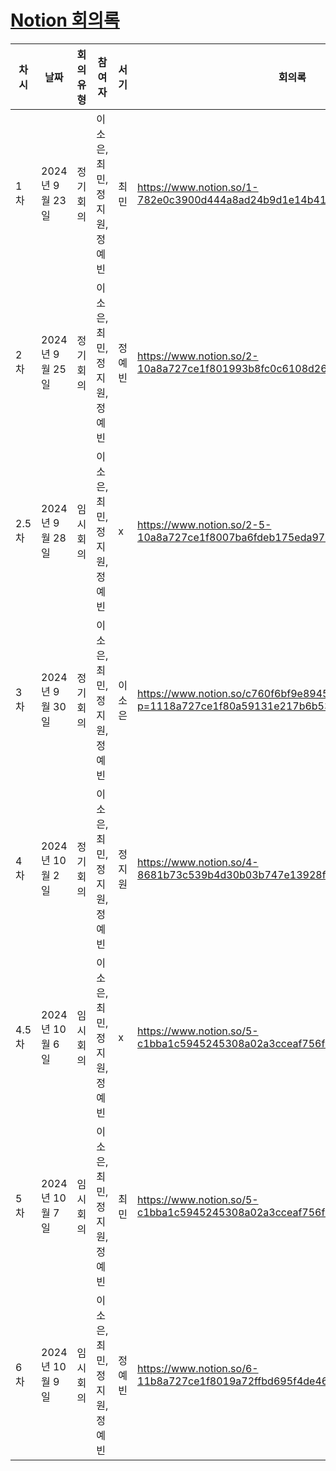 # [Notion 회의록](https://www.notion.so/5f6aec893d7d46d78f21f7fa808a8ea1?v=0826a395a50341d8a0b0e8100c801f14&pvs=4) 

| 차시 | 날짜      | 회의유형 | 참여자 | 서기  | 회의록 |
| ------ | ------ | ------ | ------ | ------ | ------ | 
| 1차 | 2024년 9월 23일  | 정기 회의 | 이소은, 최민, 정지원, 정예빈 | 최민 | https://www.notion.so/1-782e0c3900d444a8ad24b9d1e14b41ac |
| 2차 | 2024년 9월 25일  | 정기 회의 | 이소은, 최민, 정지원, 정예빈 | 정예빈 | https://www.notion.so/2-10a8a727ce1f801993b8fc0c6108d269 |
| 2.5차 | 2024년 9월 28일 | 임시 회의 | 이소은, 최민, 정지원, 정예빈 | x | https://www.notion.so/2-5-10a8a727ce1f8007ba6fdeb175eda978 |
| 3차 | 2024년 9월 30일 | 정기 회의 | 이소은, 최민, 정지원, 정예빈 | 이소은 | https://www.notion.so/c760f6bf9e89452ea92467b6966de8e5?p=1118a727ce1f80a59131e217b6b53fa9&pm=s |
| 4차 | 2024년 10월 2일 | 정기 회의 | 이소은, 최민, 정지원, 정예빈 | 정지원 | https://www.notion.so/4-8681b73c539b4d30b03b747e13928fe8 |
| 4.5차 | 2024년 10월 6일 | 임시 회의 | 이소은, 최민, 정지원, 정예빈 | x | https://www.notion.so/5-c1bba1c5945245308a02a3cceaf756f1 |
| 5차 | 2024년 10월 7일 | 임시 회의 | 이소은, 최민, 정지원, 정예빈 | 최민 | https://www.notion.so/5-c1bba1c5945245308a02a3cceaf756f1 |
| 6차 | 2024년 10월 9일 | 임시 회의 | 이소은, 최민, 정지원, 정예빈 | 정예빈 | https://www.notion.so/6-11b8a727ce1f8019a72ffbd695f4de46 |
